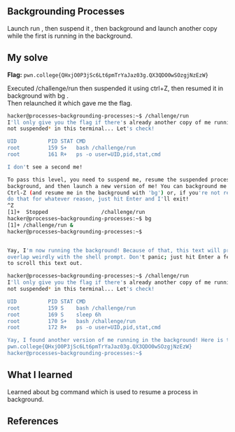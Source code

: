 ## Backgrounding Processes
Launch run , then suspend it , then background and launch another copy while the first is running in the background.

## My solve
**Flag:** `pwn.college{QHxjO0P3jSc6Lt6pmTrYaJaz03g.QX3QDO0wSOzgjNzEzW}`

Executed /challenge/run then suspended it using ctrl+Z, then resumed it in background with bg .<br>
Then relaunched it which gave me the flag.

```bash
hacker@processes~backgrounding-processes:~$ /challenge/run
I'll only give you the flag if there's already another copy of me running *and
not suspended* in this terminal... Let's check!

UID          PID STAT CMD
root         159 S+   bash /challenge/run
root         161 R+   ps -o user=UID,pid,stat,cmd

I don't see a second me!

To pass this level, you need to suspend me, resume the suspended process in the
background, and then launch a new version of me! You can background me with
Ctrl-Z (and resume me in the background with 'bg') or, if you're not ready to
do that for whatever reason, just hit Enter and I'll exit!
^Z
[1]+  Stopped                 /challenge/run
hacker@processes~backgrounding-processes:~$ bg
[1]+ /challenge/run &
hacker@processes~backgrounding-processes:~$


Yay, I'm now running the background! Because of that, this text will probably
overlap weirdly with the shell prompt. Don't panic; just hit Enter a few times
to scroll this text out.

hacker@processes~backgrounding-processes:~$ /challenge/run
I'll only give you the flag if there's already another copy of me running *and
not suspended* in this terminal... Let's check!

UID          PID STAT CMD
root         159 S    bash /challenge/run
root         169 S    sleep 6h
root         170 S+   bash /challenge/run
root         172 R+   ps -o user=UID,pid,stat,cmd

Yay, I found another version of me running in the background! Here is the flag:
pwn.college{QHxjO0P3jSc6Lt6pmTrYaJaz03g.QX3QDO0wSOzgjNzEzW}
hacker@processes~backgrounding-processes:~$
```

## What I learned
Learned about bg command which is used to resume a process in background. 

## References

